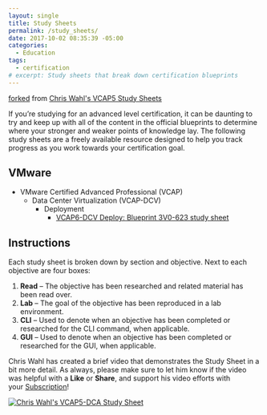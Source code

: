 ```yaml
---
layout: single
title: Study Sheets
permalink: /study_sheets/
date: 2017-10-02 08:35:39 -05:00
categories:
  - Education
tags:
  - certification
# excerpt: Study sheets that break down certification blueprints
---
```

[forked](https://help.github.com/articles/fork-a-repo/) from [Chris Wahl's VCAP5 Study Sheets](http://wahlnetwork.com/publications/study-sheets/)

If you’re studying for an advanced level certification, it can be daunting to try and keep up with all of the content in the official blueprints to determine where your stronger and weaker points of knowledge lay. The following study sheets are a freely available resource designed to help you track progress as you work towards your certification goal.

## VMware

* VMware Certified Advanced Professional (VCAP)
  * Data Center Virtualization (VCAP-DCV)
    * Deployment
      * [VCAP6-DCV Deploy: Blueprint 3V0-623 study sheet](https://docs.google.com/document/d/1mT9KUCofckekTIAQC6_PCqkO9J4yGcbU_NO__SzTUSI/edit?usp=sharing)

## Instructions

Each study sheet is broken down by section and objective. Next to each objective are four boxes:

1. **Read** – The objective has been researched and related material has been read over.
1. **Lab** – The goal of the objective has been reproduced in a lab environment.
1. **CLI** – Used to denote when an objective has been completed or researched for the CLI command, when applicable.
1. **GUI** – Used to denote when an objective has been completed or researched for the GUI, when applicable.

Chris Wahl has created a brief video that demonstrates the Study Sheet in a bit more detail. As always, please make sure to let him know if the video was helpful with a **Like** or **Share**, and support his video efforts with your [Subscription](https://www.youtube.com/subscription_center?add_user=wahlnetwork)!

[![Chris Wahl's VCAP5-DCA Study Sheet](https://img.youtube.com/vi/rGCCrGBDMyU/0.jpg)](https://youtu.be/rGCCrGBDMyU)

